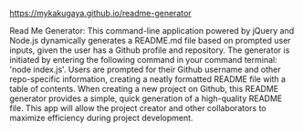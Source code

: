 https://mykakugaya.github.io/readme-generator

Read Me Generator:
This command-line application powered by jQuery and Node.js dynamically generates a README.md file based on prompted user inputs, given the user has a Github profile and repository. The generator is initiated by entering the following command in your command terminal: 'node index.js'. Users are prompted for their Github username and other repo-specific information, creating a neatly formatted README file with a table of contents. When creating a new project on Github, this README generator provides a simple, quick generation of a high-quality README file. This app will allow the project creator and other collaborators to maximize efficiency during project development.